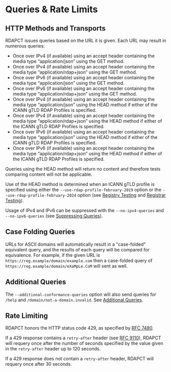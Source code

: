 # Queries & Rate Limits

## HTTP Methods and Transports

RDAPCT issues queries based on the URL it is given. Each URL may result in numerous queries:

* Once over IPv4 (if available) using an accept header containing the media type “application/json” using the GET method.
* Once over IPv4 (if available) using an accept header containing the media type “application/rdap+json” using the GET method.
* Once over IPv6 (if available) using an accept header containing the media type “application/json” using the GET method.
* Once over IPv6 (if available) using an accept header containing the media type “application/rdap+json” using the GET method.
* Once over IPv4 (if available) using an accept header containing the media type “application/json” using the HEAD method if either of the ICANN gTLD RDAP Profiles is specified.
* Once over IPv4 (if available) using an accept header containing the media type “application/rdap+json” using the HEAD method if either of the ICANN gTLD RDAP Profiles is specified.
* Once over IPv6 (if available) using an accept header containing the media type “application/json” using the HEAD method if either of the ICANN gTLD RDAP Profiles is specified.
* Once over IPv6 (if available) using an accept header containing the media type “application/rdap+json” using the HEAD method if either of the ICANN gTLD RDAP Profiles is specified.

Queries using the HEAD method will return no content and therefore tests comparing content will not be applicable.

Use of the HEAD method is determined when an ICANN gTLD profile is specified using either the `--use-rdap-profile-february-2019`
option or the `--use-rdap-profile-february-2024` option (see [Registry Testing](overview.md#testing-as-a-gtld-registry)
and [Registrar Testing](overview.md#testing-as-a-gtld-registrar)).

Usage of IPv4 and IPv6 can be suppressed with the `--no-ipv4-queries` and `--no-ipv6-queries`
(see [Suppressing Queries](overview.md#supressing-ipv4-or-ipv6-queries)).

## Case Folding Queries

URLs for ASCII domains will automatically result in a "case-folded" equivalent query,
and the results of each query will be compared for equivalence. For example, if the
given URL is `https://reg.example/domain/example.com` then a case-folded query of
`https://reg.example/domain/eXaMpLe.CoM` will sent as well.

## Additional Queries

The `--additional-conformance-queries` option will also send queries for `/help` and
`/domain/not-a-domain.invalid`. See [Additional Queries](overview.md#additional-queries).

## Rate Limiting

RDAPCT honors the HTTP status code 429, as specified by [RFC 7480](https://datatracker.ietf.org/doc/html/rfc7480#section-5.5).

If a 429 response contains a `retry-after` header (see [RFC 9110](https://datatracker.ietf.org/doc/html/rfc9110#name-retry-after)),
RDAPCT will requery once after the number of seconds specified by the value given in the `retry-after` header up to 120 seconds.

If a 429 response does not contain a `retry-after` header, RDAPCT will requery once after 30 seconds.
